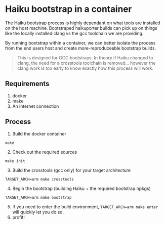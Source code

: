 # Haiku bootstrap in a container

The Haiku bootstrap process is highly dependant on what tools are installed
on the host machine.  Bootstraped haikuporter builds can pick up on things
like the locally installed clang vs the gcc toolchain we are providing.

By running bootstrap within a container, we can better isolate the process
from the end users host and create more-reproduceable bootstrap builds.

> This is designed for GCC bootstraps. In theory if Haiku changed to clang,
> the need for a crosstools toolchain is removed... however the clang work
> is too early to know exactly how this process will work.

## Requirements

1) docker
2) make
3) An internet connection

## Process

1) Build the docker container

```make```

2) Check out the required sources

```make init```


3) Build the crosstools (gcc only) for your target architecture

```TARGET_ARCH=arm make crosstools```

4) Begin the bootstrap (building Haiku + the required bootstrap hpkgs)

```TARGET_ARCH=arm make bootstrap```

5) If you need to enter the build environment, ```TARGET_ARCH=arm make enter``` will quickly let you do so.
6) profit!
